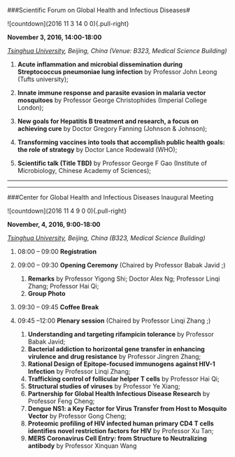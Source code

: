 ###Scientific Forum on Global Health and Infectious Diseases#

![countdown](2016 11 3 14 0 0){.pull-right}

__November 3, 2016, 14:00-18:00__

_[Tsinghua University], Beijing, China (Venue: B323, Medical Science Building)_



1. **Acute inflammation and microbial dissemination during Streptococcus pneumoniae lung infection** by Professor John Leong (Tufts university);


2. **Innate immune response and parasite evasion in malaria vector mosquitoes** by Professor George Christophides (Imperial College London);


3. **New goals for Hepatitis B treatment and research, a focus on achieving cure** by Doctor Gregory Fanning (Johnson & Johnson);


4. **Transforming vaccines into tools that accomplish public health goals: the role of strategy** by Doctor Lance Rodewald (WHO);


5. **Scientific talk (Title TBD)** by Professor George F Gao (Institute of Microbiology, Chinese Academy of Sciences);

---
---

###Center for Global Health and Infectious Diseases Inaugural Meeting

![countdown](2016 11 4 9 0 0){.pull-right}

__November, 4, 2016, 9:00-18:00__

 _[Tsinghua University], Beijing, China (B323, Medical Science Building)_

[Tsinghua University]: http://www.tsinghua.edu.cn/


1. 08:00 – 09:00 **Registration**

1. 09:00 – 09:30 **Opening Ceremony** (Chaired by Professor Babak Javid ;)
    1. __Remarks__ by Professor Yigong Shi; Doctor Alex Ng; Professor Linqi Zhang; Professor Hai Qi;
    2. __Group Photo__

1. 09:30 – 09:45 	**Coffee Break**
1. 09:45 –12:00        **Plenary session** (Chaired by Professor Linqi Zhang ;)

    1.	**Understanding and targeting rifampicin tolerance** by Professor Babak Javid;
    2.	**Bacterial addiction to horizontal gene transfer in enhancing virulence and drug resistance** by Professor Jingren Zhang;
    3.	**Rational Design of Epitope-focused immunogens against HIV-1 Infection** by Professor Linqi Zhang;
    4.	**Trafficking control of follicular helper T cells** by Professor Hai Qi;
    5.	**Structural studies of viruses** by Professor Ye Xiang;
    6.	**Partnership for Global Health Infectious Disease Research** by Professor Feng Cheng;
    7.	**Dengue NS1: a Key Factor for Virus Transfer from Host to Mosquito Vector** by Professor Gong Cheng;
    8.	**Proteomic profiling of HIV infected human primary CD4 T cells identifies novel restriction factors for HIV** by Professor Xu Tan;
    9.	**MERS Coronavirus Cell Entry: from Structure to Neutralizing antibody** by Professor Xinquan Wang

